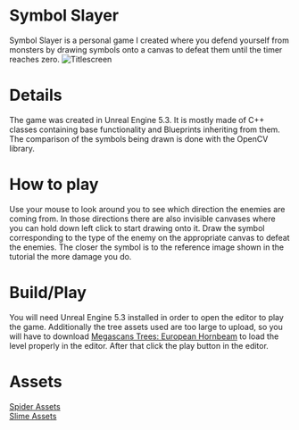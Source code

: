 # Symbol Slayer
Symbol Slayer is a personal game I created where you defend yourself from monsters by drawing symbols onto a canvas to defeat them until the timer reaches zero.
![Titlescreen](https://github.com/glbp11/Symbol-Slayer/assets/131571101/abf4ce93-acfb-4e24-84e1-be286555842a)

# Details
The game was created in Unreal Engine 5.3. It is mostly made of C++ classes containing base functionality and Blueprints inheriting from them. The comparison of the symbols being drawn is done with the OpenCV library.

# How to play
Use your mouse to look around you to see which direction the enemies are coming from. In those directions there are also invisible canvases where you can hold down left click to start drawing onto it. Draw the symbol corresponding to the type of the enemy on the appropriate canvas to defeat the enemies. The closer the symbol is to the reference image shown in the tutorial the more damage you do.


# Build/Play
You will need Unreal Engine 5.3 installed in order to open the editor to play the game. Additionally the tree assets used are too large to upload, so you will have to download [Megascans Trees: European Hornbeam](https://www.unrealengine.com/marketplace/en-US/product/megascans-trees-european-hornbeam-early-access?sessionInvalidated=true) to load the level properly in the editor. After that click the play button in the editor.

# Assets
[Spider Assets](https://psionicgames.itch.io/spider-low-poly-animated)\
[Slime Assets](https://cro.itch.io/slimes)
